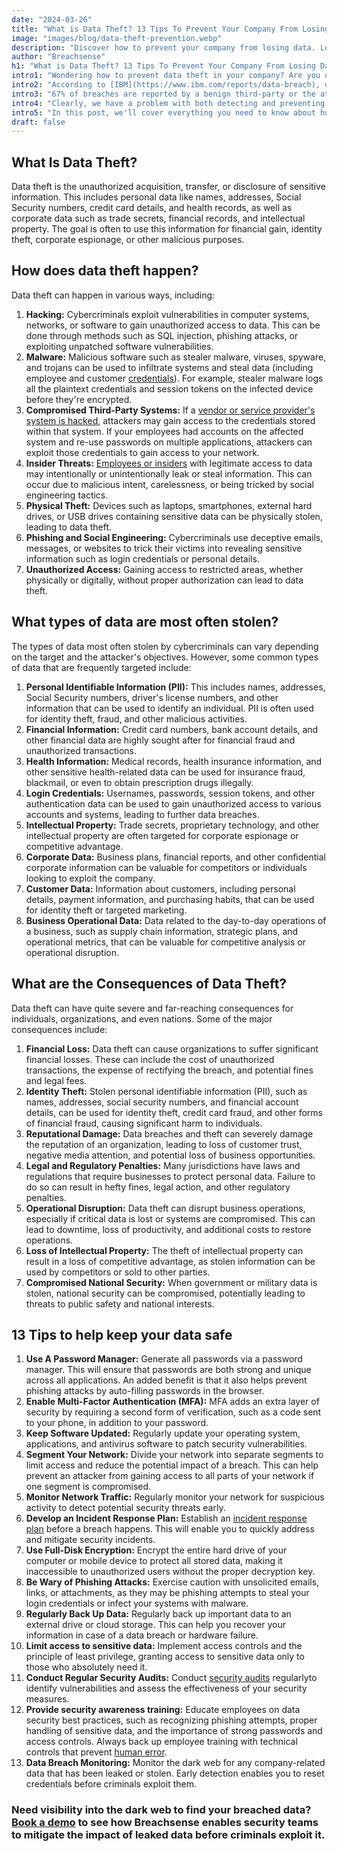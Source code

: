 ```yaml
---
date: "2024-03-26"
title: "What is Data Theft? 13 Tips To Prevent Your Company From Losing Data"
image: "images/blog/data-theft-prevention.webp"
description: "Discover how to prevent your company from losing data. Learn how to prevent data theft in your organization."
author: "Breachsense"
h1: "What is Data Theft? 13 Tips To Prevent Your Company From Losing Data"
intro1: "Wondering how to prevent data theft in your company? Are you up to date on the best practices to prevent a data breach?"
intro2: "According to [IBM](https://www.ibm.com/reports/data-breach), only one-third of companies discover a breach through their own security teams."
intro3: "67% of breaches are reported by a benign third-party or the attackers themselves."
intro4: "Clearly, we have a problem with both detecting and preventing data theft."
intro5: "In this post, we'll cover everything you need to know about how threat actors steal data, as well as 13 tips to prevent data theft within your organization."
draft: false
---
```

## What Is Data Theft?

Data theft is the unauthorized acquisition, transfer, or disclosure of sensitive information. This includes personal data like names, addresses, Social Security numbers, credit card details, and health records, as well as corporate data such as trade secrets, financial records, and intellectual property. The goal is often to use this information for financial gain, identity theft, corporate espionage, or other malicious purposes.

## How does data theft happen?

Data theft can happen in various ways, including:

1. **Hacking:** Cybercriminals exploit vulnerabilities in computer systems, networks, or software to gain unauthorized access to data. This can be done through methods such as SQL injection, phishing attacks, or exploiting unpatched software vulnerabilities.
2. **Malware:** Malicious software such as stealer malware, viruses, spyware, and trojans can be used to infiltrate systems and steal data (including employee and customer [credentials](https://www.breachsense.com/blog/password-security-data-breach/)). For example, stealer malware logs all the plaintext credentials and session tokens on the infected device before they're encrypted.
3. **Compromised Third-Party Systems:** If a [vendor or service provider's system is hacked](https://www.breachsense.com/blog/third-party-data-breach/), attackers may gain access to the credentials stored within that system. If your employees had accounts on the affected system and re-use passwords on multiple applications, attackers can exploit those credentials to gain access to your network.
4. **Insider Threats:** [Employees or insiders](https://www.breachsense.com/blog/insider-threat-data-breach/) with legitimate access to data may intentionally or unintentionally leak or steal information. This can occur due to malicious intent, carelessness, or being tricked by social engineering tactics.
5. **Physical Theft:** Devices such as laptops, smartphones, external hard drives, or USB drives containing sensitive data can be physically stolen, leading to data theft.
6. **Phishing and Social Engineering:** Cybercriminals use deceptive emails, messages, or websites to trick their victims into revealing sensitive information such as login credentials or personal details.
7. **Unauthorized Access:** Gaining access to restricted areas, whether physically or digitally, without proper authorization can lead to data theft.

## What types of data are most often stolen?

The types of data most often stolen by cybercriminals can vary depending on the target and the attacker's objectives. However, some common types of data that are frequently targeted include:

1. **Personal Identifiable Information (PII):** This includes names, addresses, Social Security numbers, driver's license numbers, and other information that can be used to identify an individual. PII is often used for identity theft, fraud, and other malicious activities.
2. **Financial Information:** Credit card numbers, bank account details, and other financial data are highly sought after for financial fraud and unauthorized transactions.
3. **Health Information:** Medical records, health insurance information, and other sensitive health-related data can be used for insurance fraud, blackmail, or even to obtain prescription drugs illegally.
4. **Login Credentials:** Usernames, passwords, session tokens, and other authentication data can be used to gain unauthorized access to various accounts and systems, leading to further data breaches.
5. **Intellectual Property:** Trade secrets, proprietary technology, and other intellectual property are often targeted for corporate espionage or competitive advantage.
6. **Corporate Data:** Business plans, financial reports, and other confidential corporate information can be valuable for competitors or individuals looking to exploit the company.
7. **Customer Data:** Information about customers, including personal details, payment information, and purchasing habits, that can be used for identity theft or targeted marketing.
8. **Business Operational Data:** Data related to the day-to-day operations of a business, such as supply chain information, strategic plans, and operational metrics, that can be valuable for competitive analysis or operational disruption.

## What are the Consequences of Data Theft?

Data theft can have quite severe and far-reaching consequences for individuals, organizations, and even nations. Some of the major consequences include:

1. **Financial Loss:** Data theft can cause organizations to suffer significant financial losses. These can include the cost of unauthorized transactions, the expense of rectifying the breach, and potential fines and legal fees.
2. **Identity Theft:** Stolen personal identifiable information (PII), such as names, addresses, social security numbers, and financial account details, can be used for identity theft, credit card fraud, and other forms of financial fraud, causing significant harm to individuals.
3. **Reputational Damage:** Data breaches and theft can severely damage the reputation of an organization, leading to loss of customer trust, negative media attention, and potential loss of business opportunities.
4. **Legal and Regulatory Penalties:** Many jurisdictions have laws and regulations that require businesses to protect personal data. Failure to do so can result in hefty fines, legal action, and other regulatory penalties.
5. **Operational Disruption:** Data theft can disrupt business operations, especially if critical data is lost or systems are compromised. This can lead to downtime, loss of productivity, and additional costs to restore operations.
6. **Loss of Intellectual Property:** The theft of intellectual property can result in a loss of competitive advantage, as stolen information can be used by competitors or sold to other parties.
7. **Compromised National Security:** When government or military data is stolen, national security can be compromised, potentially leading to threats to public safety and national interests.

## 13 Tips to help keep your data safe

1. **Use A Password Manager:** Generate all passwords via a password manager. This will ensure that passwords are both strong and unique across all applications. An added benefit is that it also helps prevent phishing attacks by auto-filling passwords in the browser.
2. **Enable Multi-Factor Authentication (MFA):** MFA adds an extra layer of security by requiring a second form of verification, such as a code sent to your phone, in addition to your password.
3. **Keep Software Updated:** Regularly update your operating system, applications, and antivirus software to patch security vulnerabilities.
4. **Segment Your Network:** Divide your network into separate segments to limit access and reduce the potential impact of a breach. This can help prevent an attacker from gaining access to all parts of your network if one segment is compromised.
5. **Monitor Network Traffic:** Regularly monitor your network for suspicious activity to detect potential security threats early.
6. **Develop an Incident Response Plan:** Establish an [incident response plan](https://www.breachsense.com/blog/data-breach-response/) before a breach happens. This will enable you to quickly address and mitigate security incidents.
7. **Use Full-Disk Encryption:** Encrypt the entire hard drive of your computer or mobile device to protect all stored data, making it inaccessible to unauthorized users without the proper decryption key.
8. **Be Wary of Phishing Attacks:** Exercise caution with unsolicited emails, links, or attachments, as they may be phishing attempts to steal your login credentials or infect your systems with malware.
9. **Regularly Back Up Data:** Regularly back up important data to an external drive or cloud storage. This can help you recover your information in case of a data breach or hardware failure.
10. **Limit access to sensitive data:** Implement access controls and the principle of least privilege, granting access to sensitive data only to those who absolutely need it.
11. **Conduct Regular Security Audits:** Conduct [security audits](https://www.breachsense.com/blog/data-security-audit/) regularly[](https://www.breachsense.com/blog/data-security-audit/)to identify vulnerabilities and assess the effectiveness of your security measures.
12. **Provide security awareness training:** Educate employees on data security best practices, such as recognizing phishing attempts, proper handling of sensitive data, and the importance of strong passwords and access controls. Always back up employee training with technical controls that prevent [human error](https://www.breachsense.com/blog/data-breach-human-error/).
13. **Data Breach Monitoring:** Monitor the dark web for any company-related data that has been leaked or stolen. Early detection enables you to reset credentials before criminals exploit them.

### Need visibility into the dark web to find your breached data? [Book a demo](https://www.breachsense.com/book-demo/) to see how Breachsense enables security teams to mitigate the impact of leaked data before criminals exploit it.
